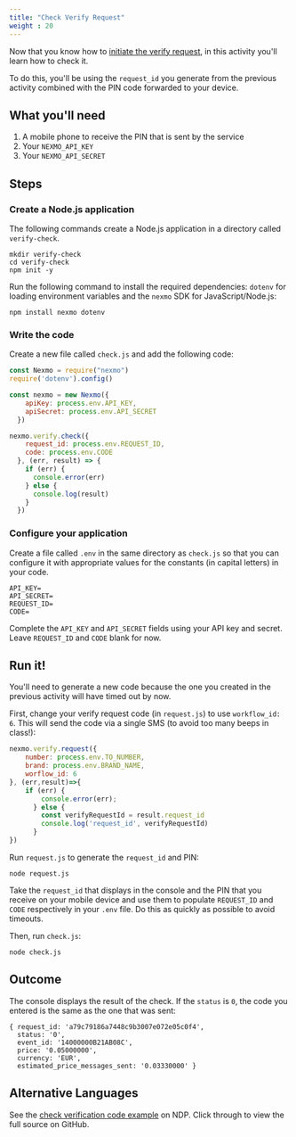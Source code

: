 ```yaml
---
title: "Check Verify Request"
weight : 20
---
```


Now that you know how to [initiate the verify request](/verify/create-verify-request), in this activity you'll learn how to check it.

To do this, you'll be using the `request_id` you generate from the previous activity combined with the PIN code forwarded to your device.

## What you'll need

1. A mobile phone to receive the PIN that is sent by the service
2. Your `NEXMO_API_KEY`
3. Your `NEXMO_API_SECRET`

## Steps

### Create a Node.js application

The following commands create a Node.js application in a directory called `verify-check`.

```
mkdir verify-check
cd verify-check
npm init -y
```

Run the following command to install the required dependencies: `dotenv` for loading environment variables and the `nexmo` SDK for JavaScript/Node.js:

```
npm install nexmo dotenv
```

### Write the code

Create a new file called `check.js` and add the following code:


```js
const Nexmo = require("nexmo")
require('dotenv').config()

const nexmo = new Nexmo({
    apiKey: process.env.API_KEY,
    apiSecret: process.env.API_SECRET
  })

nexmo.verify.check({
    request_id: process.env.REQUEST_ID,
    code: process.env.CODE
  }, (err, result) => {
    if (err) {
      console.error(err)
    } else {
      console.log(result)
    }
  })
```


### Configure your application

Create a file called `.env` in the same directory as `check.js` so that you can configure it with appropriate values for the constants (in capital letters) in your code.

```text
API_KEY=
API_SECRET=
REQUEST_ID=
CODE=
```

Complete the `API_KEY` and `API_SECRET` fields using your API key and secret. Leave `REQUEST_ID` and `CODE` blank for now.

## Run it!

You'll need to generate a new code because the one you created in the previous activity will have timed out by now.

First, change your verify request code (in `request.js`) to use `workflow_id: 6`. This will send the code via a single SMS (to avoid too many beeps in class!):

```javascript
nexmo.verify.request({
    number: process.env.TO_NUMBER,
    brand: process.env.BRAND_NAME,
    worflow_id: 6
}, (err,result)=>{
    if (err) {
        console.error(err);
      } else {
        const verifyRequestId = result.request_id
        console.log('request_id', verifyRequestId)
      }
})
```

Run `request.js` to generate the `request_id` and PIN:

```
node request.js
```

Take the `request_id` that displays in the console and the PIN that you receive on your mobile device and use them to populate `REQUEST_ID` and `CODE` respectively in your `.env` file. Do this as quickly as possible to avoid timeouts.

Then, run `check.js`:

```
node check.js
```

## Outcome

The console displays the result of the check. If the `status` is `0`, the code you entered is the same as the one that was sent:

```text
{ request_id: 'a79c79186a7448c9b3007e072e05c0f4',
  status: '0',
  event_id: '14000000B21AB08C',
  price: '0.05000000',
  currency: 'EUR',
  estimated_price_messages_sent: '0.03330000' }
```

## Alternative Languages

See the [check verification code example](https://developer.nexmo.com/verify/code-snippets/check-verify-request) on NDP. Click through to view the full source on GitHub.